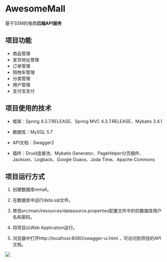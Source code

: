 # AwesomeMall
基于SSM的电商**后端API服务**

## 项目功能
+ 商品管理
+ 发货地址管理
+ 订单管理
+ 购物车管理
+ 分类管理
+ 用户管理
+ 支付宝支付

## 项目使用的技术

- 框架：Spring 4.3.7.RELEASE、Spring MVC 4.3.7.RELEASE、Mybatis 3.4.1

- 数据库：MySQL 5.7

- API文档：Swagger2

- 插件：Druid连接池、Mybatis Generator、PageHelper分页插件、Jackson、Logback、Google Guava、Joda Time、Apache Commons



## 项目运行方式

1. 创建数据库mmall。

2. 在数据库中运行data.sql文件。

3. 修改src/main/resources/datasource.properties配置文件中的的数据库用户名和密码。

4. 将项目以Web Application运行。

5. 浏览器中打开http://localhost:8080/swagger-ui.html ，可访问到项目的API文档。

<img src="https://raw.githubusercontent.com/lkmc2/AwesomeMall/master/picture/Swagger2.png"/>